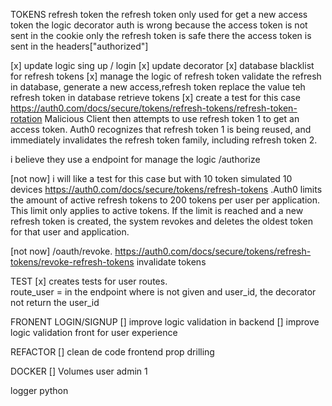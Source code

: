 
TOKENS
refresh token
the refresh token only used for get a new access token 
the logic decorator auth is wrong because the access token is not sent in the cookie only the refresh token is safe there
the access token is sent in the headers["authorized"]

[x] update logic sing up / login
[x] update decorator
[x] database blacklist for refresh tokens 
[x] manage the logic of refresh token validate the refresh in database, 
    generate a new access,refresh token replace the value teh refresh token in database retrieve tokens
[x] create a test for this case  https://auth0.com/docs/secure/tokens/refresh-tokens/refresh-token-rotation
    Malicious Client then attempts to use refresh token 1 to get an access token. Auth0 recognizes that refresh token 1 is being reused, and immediately invalidates the refresh token family, including refresh token 2.

i believe they use a endpoint for manage the logic /authorize

[not now] i will like a test for this case but with 10 token simulated 10 devices https://auth0.com/docs/secure/tokens/refresh-tokens 
.Auth0 limits the amount of active refresh tokens to 200 tokens per user per application. 
This limit only applies to active tokens. If the limit is reached and a new refresh token is created, the system revokes and deletes the oldest token for that user and application.
    
[not now] /oauth/revoke. https://auth0.com/docs/secure/tokens/refresh-tokens/revoke-refresh-tokens invalidate tokens

TEST
[x] creates tests for user routes.  
    route_user =  in the endpoint where is not given and user_id, the decorator not return the user_id



FRONENT
LOGIN/SIGNUP
[] improve logic validation in backend
[] improve logic validation front for user experience 

REFACTOR 
[] clean de code frontend prop drilling 

DOCKER
[] Volumes user admin 1

logger python


